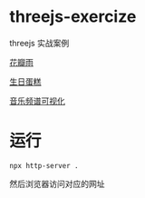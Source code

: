 # threejs-exercize

threejs 实战案例


[花瓣雨](./flower-rain)

[生日蛋糕](./birthday-cake)

[音乐频谱可视化](./music-visualize)

# 运行

```
npx http-server .
```

然后浏览器访问对应的网址

